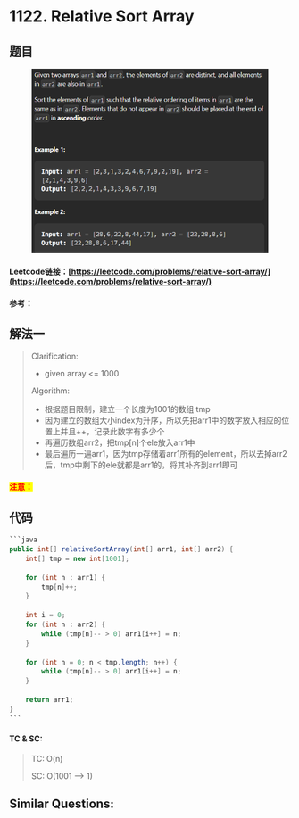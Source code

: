 # 1122. Relative Sort Array

## 题目

<figure><img src=".gitbook/assets/image (7).png" alt=""><figcaption></figcaption></figure>

#### Leetcode链接：[https://leetcode.com/problems/relative-sort-array/](https://leetcode.com/problems/relative-sort-array/)

#### 参考：

## 解法一

> Clarification:&#x20;
>
> * given array <= 1000
>
> Algorithm:&#x20;
>
> * 根据题目限制，建立一个长度为1001的数组 tmp
> * 因为建立的数组大小index为升序，所以先把arr1中的数字放入相应的位置上并且++，记录此数字有多少个
> * 再遍历数组arr2，把tmp\[n]个ele放入arr1中
> * 最后遍历一遍arr1，因为tmp存储着arr1所有的element，所以去掉arr2后，tmp中剩下的ele就都是arr1的，将其补齐到arr1即可

#### <mark style="color:red;">注意：</mark>

## 代码

````java
```java
public int[] relativeSortArray(int[] arr1, int[] arr2) {
    int[] tmp = new int[1001];

    for (int n : arr1) {
        tmp[n]++;
    }

    int i = 0;
    for (int n : arr2) {
        while (tmp[n]-- > 0) arr1[i++] = n;
    }

    for (int n = 0; n < tmp.length; n++) {
        while (tmp[n]-- > 0) arr1[i++] = n;
    }

    return arr1;
}
```
````

#### TC & SC:&#x20;

> TC: O(n)
>
> SC: O(1001 --> 1)

## **Similar Questions:**&#x20;
